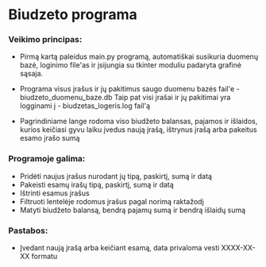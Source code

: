 # Biudzeto programa

### Veikimo principas:

- Pirmą kartą paleidus main.py programą, automatiškai susikuria duomenų bazė, loginimo file'as ir
įsijungia su tkinter moduliu padaryta grafinė sąsaja.

- Programa visus įrašus ir jų pakitimus saugo duomenu bazės fail'e - biudzeto_duomenu_baze.db
Taip pat visi įrašai ir jų pakitimai yra logginami į - biudzetas_logeris.log fail'ą

- Pagrindiniame lange rodoma viso biudžeto balansas, pajamos ir išlaidos, kurios keičiasi
gyvu laiku įvedus naują įrašą, ištrynus įrašą arba pakeitus esamo įrašo sumą

### Programoje galima: 
- Pridėti naujus įrašus nurodant jų tipą, paskirtį, sumą ir datą
- Pakeisti esamų irašų tipą, paskirtį, sumą ir datą
- Ištrinti esamus įrašus
- Filtruoti lentelėje rodomus įrašus pagal norimą raktažodį
- Matyti biudžeto balansą, bendrą pajamų sumą ir bendrą išlaidų sumą

### Pastabos:
- Įvedant naują įrašą arba keičiant esamą, data privaloma vesti XXXX-XX-XX formatu
